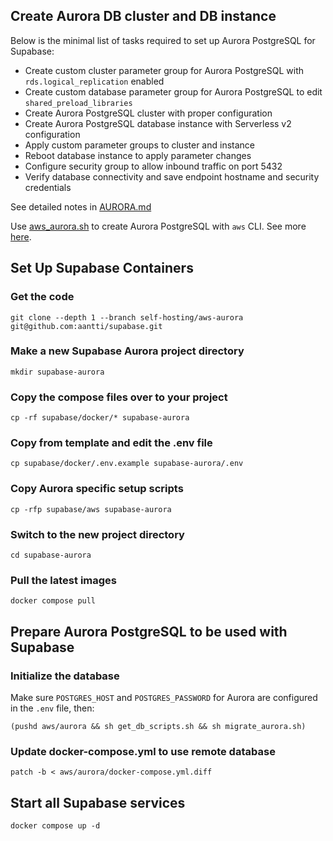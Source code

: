 ## Create Aurora DB cluster and DB instance

Below is the minimal list of tasks required to set up Aurora PostgreSQL for Supabase:

- Create custom cluster parameter group for Aurora PostgreSQL with `rds.logical_replication` enabled
- Create custom database parameter group for Aurora PostgreSQL to edit `shared_preload_libraries`
- Create Aurora PostgreSQL cluster with proper configuration
- Create Aurora PostgreSQL database instance with Serverless v2 configuration
- Apply custom parameter groups to cluster and instance
- Reboot database instance to apply parameter changes
- Configure security group to allow inbound traffic on port 5432
- Verify database connectivity and save endpoint hostname and security credentials

See detailed notes in [AURORA.md](AURORA.md)

Use [aws_aurora.sh](https://github.com/aantti/supabase/blob/self-hosting/aws-aurora/aws/aurora/aws_aurora.sh) to create Aurora PostgreSQL with `aws` CLI. See more [here](https://github.com/aantti/supabase/blob/self-hosting/aws-aurora/aws/aurora/AURORA.md#using-aws-cli).

## Set Up Supabase Containers

### Get the code

```
git clone --depth 1 --branch self-hosting/aws-aurora git@github.com:aantti/supabase.git
```

### Make a new Supabase Aurora project directory

```
mkdir supabase-aurora
```

### Copy the compose files over to your project

```
cp -rf supabase/docker/* supabase-aurora
```

### Copy from template and edit the .env file

```
cp supabase/docker/.env.example supabase-aurora/.env
```

### Copy Aurora specific setup scripts

```
cp -rfp supabase/aws supabase-aurora
```

### Switch to the new project directory

```
cd supabase-aurora
```

### Pull the latest images

```
docker compose pull
```

## Prepare Aurora PostgreSQL to be used with Supabase

### Initialize the database

Make sure `POSTGRES_HOST` and `POSTGRES_PASSWORD` for Aurora are configured in the `.env` file, then:

```
(pushd aws/aurora && sh get_db_scripts.sh && sh migrate_aurora.sh)
```

### Update docker-compose.yml to use remote database

```
patch -b < aws/aurora/docker-compose.yml.diff
```

## Start all Supabase services

```
docker compose up -d
```
